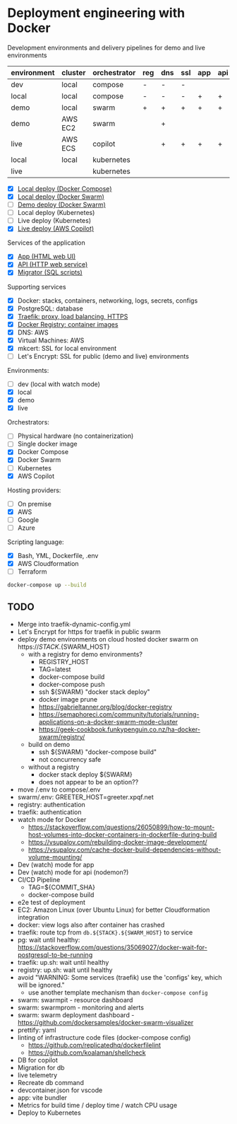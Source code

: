 # Deployment engineering with Docker

Development environments and delivery pipelines for demo and live environments

| environment | cluster | orchestrator | reg | dns | ssl | app | api | mig |
| ----------- | ------- | ------------ | --- | --- | --- | --- | --- | --- |
| dev         | local   | compose      | -   | -   | -   |     |     |     |
| local       | local   | compose      | -   | -   | -   | +   | +   | +   |
| demo        | local   | swarm        | +   | +   | +   | +   | +   | +   |
| demo        | AWS EC2 | swarm        |     | +   |     |     |     |     |
| live        | AWS ECS | copilot      |     | +   | +   | +   | +   |     |
| local       | local   | kubernetes   |     |     |     |     |     |     |
| live        |         | kubernetes   |     |     |     |     |     |     |

- [x] [Local deploy (Docker Compose)](./compose/README.md)
- [x] [Local deploy (Docker Swarm)](./swarm/README.md)
- [ ] [Demo deploy (Docker Swarm)](./swarm/README.md)
- [ ] Local deploy (Kubernetes)
- [ ] Live deploy (Kubernetes)
- [x] [Live deploy (AWS Copilot)](./copilot/README.md)

Services of the application

- [x] [App (HTML web UI)](./app/README.md)
- [x] [API (HTTP web service)](./api/README.md)
- [x] [Migrator (SQL scripts)](./migrator/README.md)

Supporting services

- [x] Docker: stacks, containers, networking, logs, secrets, configs
- [x] PostgreSQL: database
- [x] [Traefik: proxy, load balancing, HTTPS](./swarm/traefik/README.md)
- [x] [Docker Registry: container images](./swarm/registry/README.md)
- [x] DNS: AWS
- [x] Virtual Machines: AWS
- [x] mkcert: SSL for local environment
- [ ] Let's Encrypt: SSL for public (demo and live) environments

Environments:

- [ ] dev (local with watch mode)
- [x] local
- [x] demo
- [x] live

Orchestrators:

- [ ] Physical hardware (no containerization)
- [ ] Single docker image
- [x] Docker Compose
- [x] Docker Swarm
- [ ] Kubernetes
- [x] AWS Copilot

Hosting providers:

- [ ] On premise
- [x] AWS
- [ ] Google
- [ ] Azure

Scripting language:

- [x] Bash, YML, Dockerfile, .env
- [x] AWS Cloudformation
- [ ] Terraform

```bash
docker-compose up --build
```

## TODO

- Merge into traefik-dynamic-config.yml
- Let's Encrypt for https for traefik in public swarm
- deploy demo environments on cloud hosted docker swarm on https://${STACK}.${SWARM_HOST}
  - with a registry for demo environments?
    - REGISTRY_HOST
    - TAG=latest
    - docker-compose build
    - docker-compose push
    - ssh ${SWARM} "docker stack deploy"
    - docker image prune
    - https://gabrieltanner.org/blog/docker-registry
    - https://semaphoreci.com/community/tutorials/running-applications-on-a-docker-swarm-mode-cluster
    - https://geek-cookbook.funkypenguin.co.nz/ha-docker-swarm/registry/
  - build on demo
    - ssh ${SWARM} "docker-compose build"
    - not concurrency safe
  - without a registry
    - docker stack deploy ${SWARM}
    - does not appear to be an option??
- move /.env to compose/.env
- swarm/.env: GREETER_HOST=greeter.xpqf.net
- registry: authentication
- traefik: authentication
- watch mode for Docker
  - https://stackoverflow.com/questions/26050899/how-to-mount-host-volumes-into-docker-containers-in-dockerfile-during-build
  - https://vsupalov.com/rebuilding-docker-image-development/
  - https://vsupalov.com/cache-docker-build-dependencies-without-volume-mounting/
- Dev (watch) mode for app
- Dev (watch) mode for api (nodemon?)
- CI/CD Pipeline
  - TAG=${COMMIT_SHA}
  - docker-compose build
- e2e test of deployment
- EC2: Amazon Linux (over Ubuntu Linux) for better Cloudformation integration
- docker: view logs also after container has crashed
- traefik: route tcp from `db.${STACK}.${SWARM_HOST}` to service
- pg: wait until healthy: https://stackoverflow.com/questions/35069027/docker-wait-for-postgresql-to-be-running
- traefik: up.sh: wait until healthy
- registry: up.sh: wait until healthy
- avoid "WARNING: Some services (traefik) use the 'configs' key, which will be ignored."
  - use another template mechanism than `docker-compose config`
- swarm: swarmpit - resource dashboard
- swarm: swarmprom - monitoring and alerts
- swarm: swarm deployment dashboard - https://github.com/dockersamples/docker-swarm-visualizer
- prettify: yaml
- linting of infrastructure code files (docker-compose config)
  - https://github.com/replicatedhq/dockerfilelint
  - https://github.com/koalaman/shellcheck
- DB for copilot
- Migration for db
- live telemetry
- Recreate db command
- devcontainer.json for vscode
- app: vite bundler
- Metrics for build time / deploy time / watch CPU usage
- Deploy to Kubernetes
